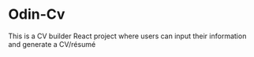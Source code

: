 # Odin-Cv
This is a CV builder React project where users can input their information and generate a CV/résumé 

